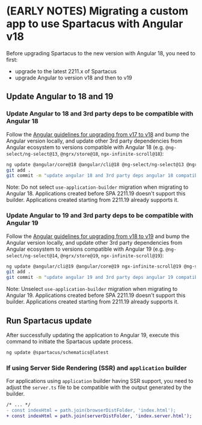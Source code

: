 # (EARLY NOTES) Migrating a custom app to use Spartacus with Angular v18

Before upgrading Spartacus to the new version with Angular 18, you need to first:
- upgrade to the latest 2211.x of Spartacus
- upgrade Angular to version v18 and then to v19

## Update Angular to 18 and 19

### Update Angular to 18 and 3rd party deps to be compatible with Angular 18

Follow the [Angular guidelines for upgrading from v17 to v18](https://angular.dev/update-guide?v=17.0-18.0&l=3) and bump the Angular version locally, and update other 3rd party dependencies from Angular ecosystem  to versions compatible with Angular 18 (e.g. `@ng-select/ng-select@13`, `@ngrx/store@18`, `ngx-infinite-scroll@18`):

```bash
ng update @angular/core@18 @angular/cli@18 @ng-select/ng-select@13 @ngrx/store@18 ngx-infinite-scroll@18 --force
git add .
git commit -m "update angular 18 and 3rd party deps angular 18 compatible"
```
Note: Do not select `use-application-builder` migration when migrating to Angular 18. Applications created before SPA 2211.19 doesn't support this builder. Applications created starting from 2211.19 already supports it.

### Update Angular to 19 and 3rd party deps to be compatible with Angular 19

Follow the [Angular guidelines for upgrading from v18 to v19](https://angular.dev/update-guide?v=18.0-19.0&l=3) and bump the Angular version locally, and update other 3rd party dependencies from Angular ecosystem  to versions compatible with Angular 19 (e.g. `@ng-select/ng-select@14`, `@ngrx/store@19`, `ngx-infinite-scroll@19`):

```bash
ng update @angular/cli@19 @angular/core@19 ngx-infinite-scroll@19 @ng-select/ng-select@14 @ngrx/store@19 angular-oauth2-oidc@19 --force
git add .
git commit -m "update angular 19 and 3rd party deps angular 19 compatible"
```

Note: Unselect `use-application-builder` migration when migrating to Angular 19. Applications created before SPA 2211.19 doesn't support this builder. Applications created starting from 2211.19 already supports it.

## Run Spartacus update

After successfully updating the application to Angular 19, execute this command to initiate the Spartacus update process.

```bash
ng update @spartacus/schematics@latest
```

### If using Server Side Rendering (SSR) and `application` builder

For applications using `application` builder having SSR support, you need to adjust the `server.ts` file to be compatible with the output generated by the builder.

```diff
/* ... */
- const indexHtml = path.join(browserDistFolder, 'index.html');
+ const indexHtml = path.join(serverDistFolder, 'index.server.html');
```





